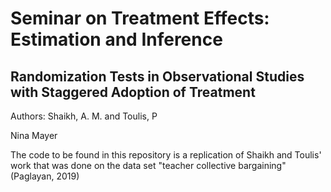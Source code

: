 # Seminar on Treatment Effects: Estimation and Inference
## Randomization Tests in Observational Studies with Staggered Adoption of Treatment
Authors: Shaikh, A. M. and Toulis, P

Nina Mayer

The code to be found in this repository is a replication of Shaikh and Toulis' work that was done on the data set "teacher collective bargaining" (Paglayan, 2019)
